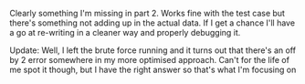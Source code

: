Clearly something I'm missing in part 2. Works fine with the test case but there's something not adding up in the actual data. If I get a chance I'll have a go at re-writing in a cleaner way and properly debugging it.

Update: Well, I left the brute force running and it turns out that there's an off by 2 error somewhere in my more optimised approach. Can't for the life of me spot it though, but I have the right answer so that's what I'm focusing on